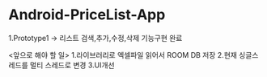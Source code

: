 # Android-PriceList-App

1.Prototype1 -> 리스트 검색,추가,수정,삭제 기능구현 완료

<앞으로 해야 할 일>
1.라이브러리로 엑셀파일 읽어서 ROOM DB 저장
2.현재 싱글스레드를 멀티 스레드로 변경
3.UI개선
